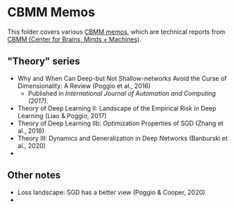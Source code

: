 # CBMM Memos

This folder covers various [CBMM memos](https://cbmm.mit.edu/publications/cbmm-memos), which are technical reports from [CBMM (Center for Brains, Minds + Machines)](https://cbmm.mit.edu/).



## "Theory" series

- Why and When Can Deep-but Not Shallow-networks Avoid the Curse of Dimensionality: A Review (Poggio et al., 2016)
  - Published in *International Journal of Automation and Computing (2017)*.
- Theory of Deep Learning II: Landscape of the Empirical Risk in Deep Learning (Liao & Poggio, 2017)
- Theory of Deep Learning IIb: Optimization Properties of SGD (Zhang et al., 2018)
- Theory III: Dynamics and Generalization in Deep Networks (Banburski et al., 2020)
- 



## Other notes

- Loss landscape: SGD has a better view (Poggio & Cooper, 2020)
- 
